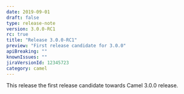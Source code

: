 ```yaml
---
date: 2019-09-01
draft: false 
type: release-note
version: 3.0.0-RC1
rc: true
title: "Release 3.0.0-RC1"
preview: "First release candidate for 3.0.0"
apiBreaking: ""
knownIssues: ""
jiraVersionId: 12345723
category: camel
---
```


This release the first release candidate towards Camel 3.0.0 release.
